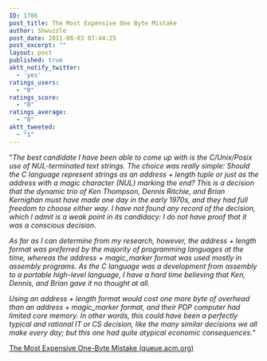 ```yaml
---
ID: 1706
post_title: The Most Expensive One Byte Mistake
author: Shwuzzle
post_date: 2011-08-03 07:44:25
post_excerpt: ""
layout: post
published: true
aktt_notify_twitter:
  - 'yes'
ratings_users:
  - "0"
ratings_score:
  - "0"
ratings_average:
  - "0"
aktt_tweeted:
  - "1"
---
```

"<em>The best candidate I have been able to come up with is the C/Unix/Posix use of NUL-terminated text strings. The choice was really simple: Should the C language represent strings as an address + length tuple or just as the address with a magic character (NUL) marking the end? This is a decision that the dynamic trio of Ken Thompson, Dennis Ritchie, and Brian Kernighan must have made one day in the early 1970s, and they had full freedom to choose either way. I have not found any record of the decision, which I admit is a weak point in its candidacy: I do not have proof that it was a conscious decision.</em>

<em>As far as I can determine from my research, however, the address + length format was preferred by the majority of programming languages at the time, whereas the address + magic_marker format was used mostly in assembly programs. As the C language was a development from assembly to a portable high-level language, I have a hard time believing that Ken, Dennis, and Brian gave it no thought at all.</em>

<em>Using an address + length format would cost one more byte of overhead than an address + magic_marker format, and their PDP computer had limited core memory. In other words, this could have been a perfectly typical and rational IT or CS decision, like the many similar decisions we all make every day; but this one had quite atypical economic consequences.</em>"

<a href="http://queue.acm.org/detail.cfm?id=2010365">The Most Expensive One-Byte Mistake (queue.acm.org)</a>
